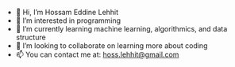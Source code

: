 - 👋 Hi, I’m Hossam Eddine Lehhit
- 👀 I’m interested in programming
- 🌱 I’m currently learning machine learning, algorithmics, and data structure
- 💞️ I’m looking to collaborate on learning more about coding
- 📫 You can contact me at: hoss.lehhit@gmail.com

<!---
HossamEL2006/HossamEL2006 is a ✨ special ✨ repository because its `README.md` (this file) appears on your GitHub profile.
You can click the Preview link to take a look at your changes.
--->
